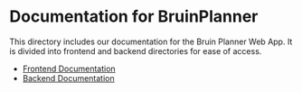 # Documentation for BruinPlanner

This directory includes our documentation for the Bruin Planner Web App. It is divided into frontend and backend directories for ease of access.
- [Frontend Documentation](frontend/)
- [Backend Documentation](backend/html_docs/)
